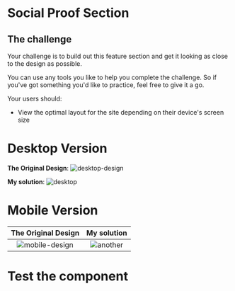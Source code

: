 # Social Proof Section


## The challenge

Your challenge is to build out this feature section and get it looking as close to the design as possible.

You can use any tools you like to help you complete the challenge. So if you've got something you'd like to practice, feel free to give it a go.

Your users should:

- View the optimal layout for the site depending on their device's screen size

# Desktop Version
**The Original Design**: 
![desktop-design](https://user-images.githubusercontent.com/29714385/94367983-762dea80-00ea-11eb-82a5-63fd549b9e0d.jpg)

**My solution**: 
![desktop](https://user-images.githubusercontent.com/29714385/94368033-c907a200-00ea-11eb-9b6c-fbda050d3b5d.PNG)


# Mobile Version
**The Original Design** |**My solution**
:-------------------------:|:-------------------------:
![mobile-design](https://user-images.githubusercontent.com/29714385/94368818-f9513f80-00ee-11eb-89a0-00f4a8b21413.jpg)  |![another](https://user-images.githubusercontent.com/29714385/94368990-dffcc300-00ef-11eb-960f-06940d199976.jpg)
# Test the component


